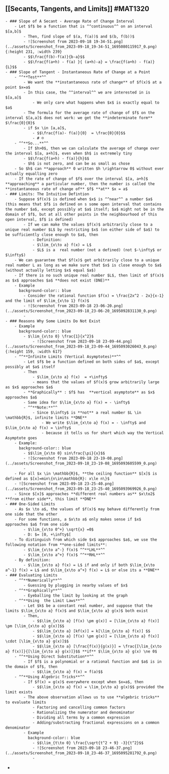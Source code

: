 ## [[Secants, Tangents, and Limits]] #MAT1320
	- ### Slope of A Secant - Average Rate of Change Interval
		- Let $f$ be a function that is ^^continuous^^ on an interval $[a,b]$
			- Then, find slope of $(a, f(a))$ and $(b, f(b))$
			- ![Screenshot from 2023-09-18 19-34-51.png](../assets/Screenshot_from_2023-09-18_19-34-51_1695080115917_0.png){:height 231, :width 239}
			- $$\frac{f(b)-f(a)}{b-a}$$
			- $$\frac{f(a+h) - f(a) }{ (a+h)-a} = \frac{f(a+h) - f(a)}{L}$$
	- ### Slope of Tangent - Instantaneous Rate of Change at a Point
		- ^^**Test**^^
			- We want the **instantaneous rate of change** of $f(x)$ at a point $x=a$
			- In this case, the ^^interval^^ we are interested in is $[a,a]$
				- We only care what happens when $x$ is exactly equal to $a$
			- The formula for the average rate of change of $f$ on the interval $[a,a]$ does not work: we get the **indeterminate form** $\frac{0}{0}$
			- if $x \in [a,a]$,
				- $$\frac{f(a)- f(a)}{0}  = \frac{0}{0}$$
				- # ☹️
		- ^^**So...**^^
			- If $h>0$, then we can calculate the average of change over the interval $[a, a+h]$, even when $h$ is extremely tiny
			- $$\frac{f(a+h) - f(a)}{h}$$
			- $h$ is not zero, and can be as small as chose
		- So $h$ can **approach** 0 written $h \rightarrow 0$ without ever actually equalling zero
		- If the rate of change of $f$ over the interval $[a, a+h]$ **approaching** a particular number, then the number is called the **instantaneous rate of change of** $f$ **at** $x = a$
	- ### Limits: The Intuitive Defintion
		- Suppose $f(x)$ is defined when $x$ is ^^near^^ a number $a$ (this means that $f$ is defined on s some open interval that contains the number $a$, except possibly at $a$ itself; $a$ might not be in the domain of $f$, but at all other points in the neighbourhood of this open interval, $f$ is defined)
			- If we can make the values $f(x)$ arbitrarily close to a unique real number $L$ by restricting $x$ (on either side of $a$) to be sufficiently close enough to $a$, then
				- Definition:
				- $\lim_{x\to a} f(x) = L$
				- $L$ is a  real number (not a defined) (not $-\infty$ or $\infty$)
		- We can guarantee that $f(x)$ get arbitrarily close to a unique real number L as long as we make sure that $x$ is close enough to $a$ (without actually letting $x$ equal $a$)
		- If there is no such unique real number $L$, then limit of $f(x)$ as $x$ approaches $a$ **does not exist (DNE)**
		- Example
		  background-color:: blue
			- Consider the rational function $f(x) = \frac{2x^2 - 2x}{x-1} and the limit of $\lim_{x\to 1} f(x)$
			- ![Screenshot from 2023-09-18 23-06-20.png](../assets/Screenshot_from_2023-09-18_23-06-20_1695092831130_0.png)
			-
	- ### Reasons Why Some Limits Do Not Exist
		- Example
		  background-color:: blue
			- $\lim_{x\to 0} \frac{1}{x^2}$
				- ![Screenshot from 2023-09-18 23-09-44.png](../assets/Screenshot_from_2023-09-18_23-09-44_1695093026043_0.png){:height 159, :width 617}
		- ^^**Infinite Limits (Vertical Asymptotes)**^^
			- Let $f$ be a function defined on both sides of $a$, except possibly at $a$ itself
			- Then
				- $\lim_{x\to a} f(x)  = +\infty$
				- means that the values of $f(x)$ grow arbitrarily large as $x$ approaches $a$
			- **Graphically** : $f$ has  **vertical asymptote** as $x$ approaches $a$
			- Same idea for $\lim_{x\to a} f(x) = - \infty$
			- ^^**Note:**^^
				- Since $\infty$ is **not** a real number $L \in \mathbb{R}$, infinite limits **DNE**
					- We write $\lim_{x\to a} f(x) = - \infty$ and $\lim_{x\to a} f(x) = \infty$
					- because it tells us for short which way the Vertical Asymptote goes
		- Example:
		  background-color:: blue
			- $$\lim_{x\to 0} sin\frac{\pi}{x}$$
			- ![Screenshot from 2023-09-18 23-19-08.png](../assets/Screenshot_from_2023-09-18_23-19-08_1695093605599_0.png)
			-
		- For all $x \in \mathbb{R}$, **the ceiling function** $[x]$ is defined as $[x]=min\{n\in\mathbb{R}: x\le n\}$
		- ![Screenshot from 2023-09-18 23-25-40.png](../assets/Screenshot_from_2023-09-18_23-25-40_1695093969926_0.png)
		- Since $[x]$ approaches **different real numbers as** $x\to2$ **from either side**, this limit **DNE**
	- ### One-Sided Limits
		- As $x \to a$, the values of $f(x)$ may behave differently from one side that the other
		- For some functions, a $x\to a$ only makes sense if $x$ approaches $a$ from one side
			- $\lim_{x\to 0^+} \sqrt{x} =0$
			- D: $= [0, +\infty$[
		- To distinguish from which side $x$ approaches $a$, we use the following notation from **one-sided limits**:
			- $\lim_{x\to a^-} f(x)$ ^^**LHL**^^
			- $\lim_{x\to a^+} f(x)$ ^^**RHL**^^
		- By definition:
			- $\lim_{x\to a} f(x) = L$ if and only if both $\lim_{x\to a^-1} f(x) = L$ and $\lim_{x\to a^+} f(x) = L$ or else its a **DNE**
	- ### Evaluating Limits
		- ^^**Numerically**^^
			- Guessing by plugging in nearby values of $x$
		- ^^**Graphically**^^
			- Eyeballing the limit by looking at the graph
		- ^^**Using  the Limit Laws**^^
			- Let $k$ be a constant real number, and suppose that the limits $\lim_{x\to a} f(x)$ and $\lim_{x\to a} g(x)$ both exist
			- Then,
				- $$\lim_{x\to a} [f(x) \pm g(x)] = [\lim_{x\to a} f(x)] \pm [\lim_{x\to a} g(x)]$$
				- $$\lim_{x\to a} [kf(x)] = k[\lim_{x\to a} f(x)] $$
				- $$\lim_{x\to a} [f(x) \pm g(x)] = [\lim_{x\to a} f(x)] \cdot [\lim_{x\to a} g(x)]$$
				- $$\lim_{x\to a} [\frac{f(x)}{g(x)}] = \frac{[\lim_{x\to a} f(x)]}{[\lim_{x\to a} g(x)]}$$ **if** $\lim_{x\to a} g(x) \ne 0$
		- ^^**Using Direct Substitution**^^
			- If $f$ is a polynomial or a rational function and $a$ is in the domain of $f$, then
				- $$\lim_{x\to a} f(x) = f(a)$$
		- ^^**Using Algebric Tricks**^^
			- If $f(x) = g(x)$ everywhere except when $x=a$, then
				- $$\lim_{x\to a} f(x) = \lim_{x\to a} g(x)$$ provided the limit exists
			- The above observation allows us to use **algebric tricks** to evaluate limits
				- Factoring and cancelling common factors
				- Rationalizing the numerator and denominator
				- Dividing all terms by a common expression
				- Adding/substracting fractional expressions on a common denominator
			- Example
			  background-color:: blue
				- $$\lim_{t\to 0} \frac{\sqrt{t^2 + 9} -3}{t^2}$$
				- ![Screenshot from 2023-09-18 23-46-37.png](../assets/Screenshot_from_2023-09-18_23-46-37_1695095281792_0.png)
				-
-